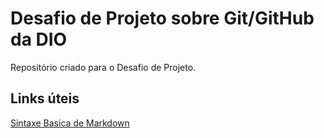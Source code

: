 # Desafio de Projeto sobre Git/GitHub da DIO
Repositório criado para o Desafio de Projeto.

## Links úteis 

[Sintaxe Basica de Markdown](https://www.markdownguide.org/basic-syntax/)

